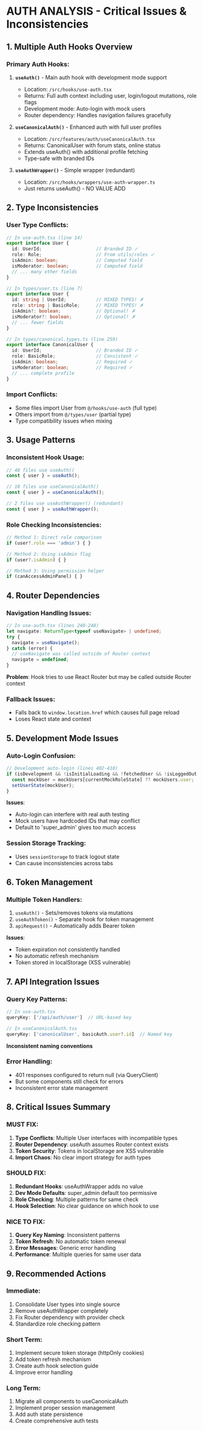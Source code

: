 # AUTH ANALYSIS - Critical Issues & Inconsistencies

## 1. Multiple Auth Hooks Overview

### Primary Auth Hooks:
1. **`useAuth()`** - Main auth hook with development mode support
   - Location: `/src/hooks/use-auth.tsx`
   - Returns: Full auth context including user, login/logout mutations, role flags
   - Development mode: Auto-login with mock users
   - Router dependency: Handles navigation failures gracefully

2. **`useCanonicalAuth()`** - Enhanced auth with full user profiles
   - Location: `/src/features/auth/useCanonicalAuth.tsx`
   - Returns: CanonicalUser with forum stats, online status
   - Extends useAuth() with additional profile fetching
   - Type-safe with branded IDs

3. **`useAuthWrapper()`** - Simple wrapper (redundant)
   - Location: `/src/hooks/wrappers/use-auth-wrapper.ts`
   - Just returns useAuth() - NO VALUE ADD

## 2. Type Inconsistencies

### User Type Conflicts:
```typescript
// In use-auth.tsx (line 14)
export interface User {
  id: UserId;                    // Branded ID ✓
  role: Role;                    // From utils/roles ✓
  isAdmin: boolean;              // Computed field
  isModerator: boolean;          // Computed field
  // ... many other fields
}

// In types/user.ts (line 7) 
export interface User {
  id: string | UserId;           // MIXED TYPES! ✗
  role: string | BasicRole;      // MIXED TYPES! ✗
  isAdmin?: boolean;             // Optional! ✗
  isModerator?: boolean;         // Optional! ✗
  // ... fewer fields
}

// In types/canonical.types.ts (line 259)
export interface CanonicalUser {
  id: UserId;                    // Branded ID ✓
  role: BasicRole;               // Consistent ✓
  isAdmin: boolean;              // Required ✓
  isModerator: boolean;          // Required ✓
  // ... complete profile
}
```

### Import Conflicts:
- Some files import User from `@/hooks/use-auth` (full type)
- Others import from `@/types/user` (partial type)
- Type compatibility issues when mixing

## 3. Usage Patterns

### Inconsistent Hook Usage:
```typescript
// 48 files use useAuth()
const { user } = useAuth();

// 10 files use useCanonicalAuth()  
const { user } = useCanonicalAuth();

// 2 files use useAuthWrapper() (redundant)
const { user } = useAuthWrapper();
```

### Role Checking Inconsistencies:
```typescript
// Method 1: Direct role comparison
if (user?.role === 'admin') { }

// Method 2: Using isAdmin flag
if (user?.isAdmin) { }

// Method 3: Using permission helper
if (canAccessAdminPanel) { }
```

## 4. Router Dependencies

### Navigation Handling Issues:
```typescript
// In use-auth.tsx (lines 240-248)
let navigate: ReturnType<typeof useNavigate> | undefined;
try {
  navigate = useNavigate();
} catch (error) {
  // useNavigate was called outside of Router context
  navigate = undefined;
}
```

**Problem**: Hook tries to use React Router but may be called outside Router context

### Fallback Issues:
- Falls back to `window.location.href` which causes full page reload
- Loses React state and context

## 5. Development Mode Issues

### Auto-Login Confusion:
```typescript
// Development auto-login (lines 402-418)
if (isDevelopment && !isInitialLoading && !fetchedUser && !isLoggedOut && !userState) {
  const mockUser = mockUsers[currentMockRoleState] ?? mockUsers.user;
  setUserState(mockUser);
}
```

**Issues**:
- Auto-login can interfere with real auth testing
- Mock users have hardcoded IDs that may conflict
- Default to 'super_admin' gives too much access

### Session Storage Tracking:
- Uses `sessionStorage` to track logout state
- Can cause inconsistencies across tabs

## 6. Token Management

### Multiple Token Handlers:
1. `useAuth()` - Sets/removes tokens via mutations
2. `useAuthToken()` - Separate hook for token management
3. `apiRequest()` - Automatically adds Bearer token

**Issues**:
- Token expiration not consistently handled
- No automatic refresh mechanism
- Token stored in localStorage (XSS vulnerable)

## 7. API Integration Issues

### Query Key Patterns:
```typescript
// In use-auth.tsx
queryKey: ['/api/auth/user']  // URL-based key

// In useCanonicalAuth.tsx  
queryKey: ['canonicalUser', basicAuth.user?.id]  // Named key
```

**Inconsistent naming conventions**

### Error Handling:
- 401 responses configured to return null (via QueryClient)
- But some components still check for errors
- Inconsistent error state management

## 8. Critical Issues Summary

### MUST FIX:
1. **Type Conflicts**: Multiple User interfaces with incompatible types
2. **Router Dependency**: useAuth assumes Router context exists
3. **Token Security**: Tokens in localStorage are XSS vulnerable
4. **Import Chaos**: No clear import strategy for auth types

### SHOULD FIX:
1. **Redundant Hooks**: useAuthWrapper adds no value
2. **Dev Mode Defaults**: super_admin default too permissive
3. **Role Checking**: Multiple patterns for same check
4. **Hook Selection**: No clear guidance on which hook to use

### NICE TO FIX:
1. **Query Key Naming**: Inconsistent patterns
2. **Token Refresh**: No automatic token renewal
3. **Error Messages**: Generic error handling
4. **Performance**: Multiple queries for same user data

## 9. Recommended Actions

### Immediate:
1. Consolidate User types into single source
2. Remove useAuthWrapper completely
3. Fix Router dependency with provider check
4. Standardize role checking pattern

### Short Term:
1. Implement secure token storage (httpOnly cookies)
2. Add token refresh mechanism
3. Create auth hook selection guide
4. Improve error handling

### Long Term:
1. Migrate all components to useCanonicalAuth
2. Implement proper session management
3. Add auth state persistence
4. Create comprehensive auth tests